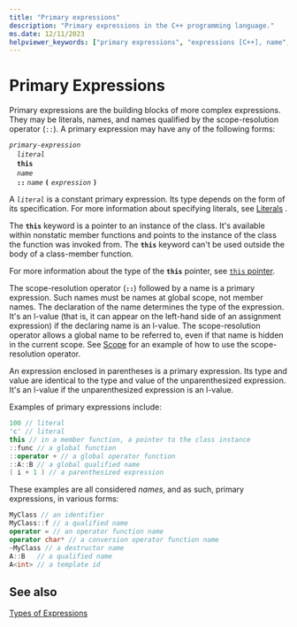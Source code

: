```yaml
---
title: "Primary expressions"
description: "Primary expressions in the C++ programming language."
ms.date: 12/11/2023
helpviewer_keywords: ["primary expressions", "expressions [C++], name", "expressions [C++], literal", "expressions [C++], primary", "expressions [C++], qualified names"]
---
```

# Primary Expressions

Primary expressions are the building blocks of more complex expressions. They may be literals, names, and names qualified by the scope-resolution operator (`::`). A primary expression may have any of the following forms:

*`primary-expression`*\
&emsp;*`literal`*\
&emsp;**`this`**\
&emsp;*`name`*\
&emsp;**`::`** *`name`* **`(`** *`expression`* **`)`**

A *`literal`* is a constant primary expression. Its type depends on the form of its specification. For more information about specifying literals, see [Literals](../cpp/numeric-boolean-and-pointer-literals-cpp.md) .

The **`this`** keyword is a pointer to an instance of the class. It's available within nonstatic member functions and points to the instance of the class the function was invoked from. The **`this`** keyword can't be used outside the body of a class-member function.

For more information about the type of the **`this`** pointer, see [`this` pointer](this-pointer.md).

The scope-resolution operator (**`::`**) followed by a name is a primary expression.  Such names must be names at global scope, not member names. The declaration of the name determines the type of the expression. It's an l-value (that is, it can appear on the left-hand side of an assignment expression) if the declaring name is an l-value. The scope-resolution operator allows a global name to be referred to, even if that name is hidden in the current scope. See [Scope](../cpp/scope-visual-cpp.md) for an example of how to use the scope-resolution operator.

An expression enclosed in parentheses is a primary expression. Its type and value are identical to the type and value of the unparenthesized expression. It's an l-value if the unparenthesized expression is an l-value.

Examples of primary expressions include:

```cpp
100 // literal
'c' // literal
this // in a member function, a pointer to the class instance
::func // a global function
::operator + // a global operator function
::A::B // a global qualified name
( i + 1 ) // a parenthesized expression
```

These examples are all considered *names*, and as such, primary expressions, in various forms:

```cpp
MyClass // an identifier
MyClass::f // a qualified name
operator = // an operator function name
operator char* // a conversion operator function name
~MyClass // a destructor name
A::B   // a qualified name
A<int> // a template id
```

## See also

[Types of Expressions](../cpp/types-of-expressions.md)
